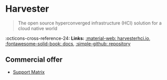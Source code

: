 # Harvester

> The open source hyperconverged infrastructure (HCI) solution for a cloud native world

:octicons-cross-reference-24: **Links:**
[:material-web: harvesterhci.io](https://harvesterhci.io/),
[:fontawesome-solid-book: docs](https://docs.harvesterhci.io/),
[:simple-github: repository](https://github.com/harvester/harvester)

## Commercial offer

* [Support Matrix](https://www.suse.com/suse-harvester/support-matrix/all-supported-versions/harvester-v1-0-3/)
